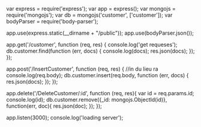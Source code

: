 var express = require('express');
var app = express();
var mongojs = require('mongojs');
var db = mongojs('customer', ['customer']);
var bodyParser = require('body-parser');

app.use(express.static(__dirname + "/public"));
app.use(bodyParser.json());

app.get('/customer', function (req, res) {
    console.log('get requeses');
    db.customer.find(function (err, docs) {
        console.log(docs);
        res.json(docs);
    });
});

app.post('/InsertCustomer', function (req, res) {
    //in du lieu ra
    console.log(req.body);
    db.customer.insert(req.body, function (err, docs) {
        res.json(docs);
    });
});

app.delete('/DeleteCustomer/:id', function (req, res){
    var id = req.params.id;
    console.log(id);
    db.customer.remove({_id: mongojs.ObjectId(id)}, function(err, doc){
        res.json(doc);
    });
});


app.listen(3000);
console.log('loading server');
